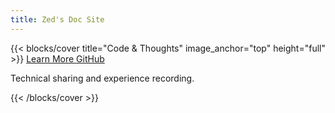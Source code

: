 ```yaml
---
title: Zed's Doc Site
---
```


<link rel="preconnect" href="https://fonts.googleapis.com">
<link rel="preconnect" href="https://fonts.gstatic.com" crossorigin>
<link href="https://fonts.googleapis.com/css2?family=Playwrite+PL:wght@100..400&display=swap" rel="stylesheet">

{{< blocks/cover title="Code & Thoughts" image_anchor="top" height="full" >}}
<a class="btn btn-lg btn-transparent me-3 mb-4" href="/docs/">
  Learn More <i class="fas fa-arrow-alt-circle-right ms-2"></i>
</a>
<a class="btn btn-lg btn-transparent me-3 mb-4" href="https://github.com/pinyinjj">
  GitHub <i class="fab fa-github ms-2 "></i>
</a>

<p class="lead">Technical sharing and experience recording.</p>

{{< /blocks/cover >}}

<script>
// 传递环境变量到JavaScript
window.HUGO_ENV = {
    environment: "{{ hugo.Environment }}",
    baseURL: "{{ .Site.BaseURL }}",
    isProduction: {{ if eq hugo.Environment "production" }}true{{ else }}false{{ end }}
};
</script>
<script src="{{ .Site.BaseURL }}js/random-background.js"></script>
<script src="{{ .Site.BaseURL }}js/time-display.js"></script>

